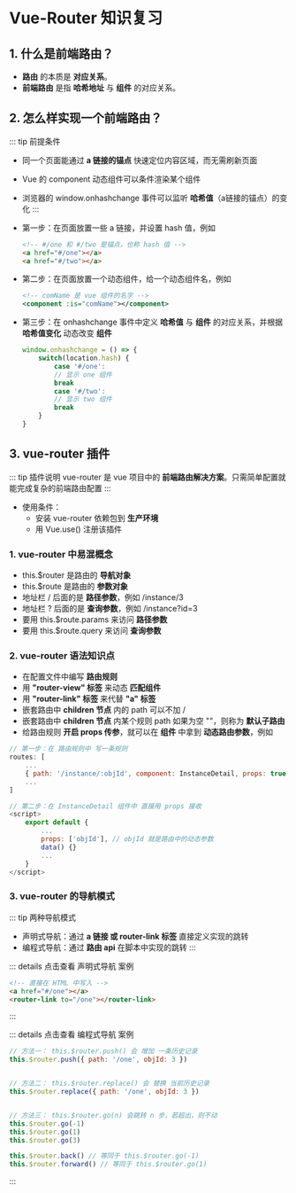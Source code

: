 # Vue-Router 知识复习

## 1. 什么是前端路由？
- **路由** 的本质是 **对应关系**。
- **前端路由** 是指 **哈希地址** 与 **组件** 的对应关系。

## 2. 怎么样实现一个前端路由？

::: tip 前提条件
- 同一个页面能通过 **a 链接的锚点** 快速定位内容区域，而无需刷新页面
- Vue 的 component 动态组件可以条件渲染某个组件
- 浏览器的 window.onhashchange 事件可以监听 **哈希值**（a链接的锚点）的变化 
:::

- 第一步：在页面放置一些 a 链接，并设置 hash 值，例如 
    ```html
    <!-- #/one 和 #/two 是锚点，也称 hash 值 -->
    <a href="#/one"></a>
    <a href="#/two"></a>
    ```
- 第二步：在页面放置一个动态组件，给一个动态组件名，例如 
    ```xml
    <!-- comName 是 vue 组件的名字 -->
    <component :is="comName"></component>
    ```
- 第三步：在 onhashchange 事件中定义 **哈希值** 与 **组件** 的对应关系，并根据 **哈希值变化** 动态改变 **组件**
    ```js
    window.onhashchange = () => {
        switch(location.hash) {
            case '#/one':
            // 显示 one 组件
            break
            case '#/two':
            // 显示 two 组件
            break
        }
    }
    ```

## 3. vue-router 插件
::: tip 插件说明
vue-router 是 vue 项目中的 **前端路由解决方案**。只需简单配置就能完成复杂的前端路由配置
:::

- 使用条件：
    - 安装 vue-router 依赖包到 **生产环境**
    - 用 Vue.use() 注册该插件
### 1. vue-router 中易混概念
- this.$router 是路由的 **导航对象**
- this.$route 是路由的 **参数对象**
- 地址栏 / 后面的是 **路径参数**，例如 /instance/3
- 地址栏 ? 后面的是 **查询参数**，例如 /instance?id=3
- 要用 this.$route.params 来访问 **路径参数**
- 要用 this.$route.query 来访问 **查询参数**

### 2. vue-router 语法知识点
- 在配置文件中编写 **路由规则**
- 用 **"router-view" 标签** 来动态 **匹配组件**
- 用 **"router-link" 标签** 来代替 **"a" 标签**
- 嵌套路由中 **children 节点** 内的 path 可以不加 /
- 嵌套路由中 **children 节点** 内某个规则 path 如果为空 ""，则称为 **默认子路由**
- 给路由规则 **开启 props 传参**，就可以在 **组件** 中拿到 **动态路由参数**，例如
```js
// 第一步：在 路由规则中 写一条规则
routes: [
    ...
    { path: '/instance/:objId', component: InstanceDetail, props: true }
    ...
]

// 第二步：在 InstanceDetail 组件中 直接用 props 接收
<script>
    export default {
        ...
        props: ['objId'], // objId 就是路由中的动态参数
        data() {}
        ...
    }
</script>
```
 
### 3. vue-router 的导航模式
::: tip 两种导航模式
- 声明式导航：通过 **a 链接 或 router-link 标签** 直接定义实现的跳转
- 编程式导航：通过 **路由 api** 在脚本中实现的跳转
:::

::: details 点击查看 声明式导航 案例
```html
<!-- 直接在 HTML 中写入 -->
<a href="#/one"></a>
<router-link to="/one"></router-link>
```
:::

::: details 点击查看 编程式导航 案例
```js
// 方法一： this.$router.push() 会 增加 一条历史记录
this.$router.push({ path: '/one', objId: 3 })


// 方法二： this.$router.replace() 会 替换 当前历史记录
this.$router.replace({ path: '/one', objId: 3 })


// 方法三： this.$router.go(n) 会跳转 n 步，若超出，则不动
this.$router.go(-1)
this.$router.go(1)
this.$router.go(3)

this.$router.back() // 等同于 this.$router.go(-1)
this.$router.forward() // 等同于 this.$router.go(1)
```
:::